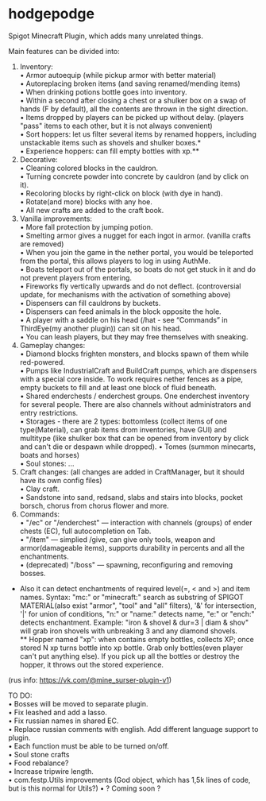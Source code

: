 # hodgepodge
Spigot Minecraft Plugin, which adds many unrelated things.

Main features can be divided into:

1) Inventory:  
  • Armor autoequip (while pickup armor with better material)  
  • Autoreplacing broken items (and saving renamed/mending items)  
  • When drinking potions bottle goes into inventory.  
  • Within a second after closing a chest or a shulker box on a swap of hands (F by default), all the contents are thrown in the sight direction.  
  • Items dropped by players can be picked up without delay. (players "pass" items to each other, but it is not always convenient)  
  • Sort hoppers: let us filter several items by renamed hoppers, including unstackable items such as shovels and shulker boxes.*  
  • Experience hoppers: can fill empty bottles with xp.**  
2) Decorative:  
  • Cleaning colored blocks in the cauldron.  
  • Turning concrete powder into concrete by cauldron (and by click on it).  
  • Recoloring blocks by right-click on block (with dye in hand).  
  • Rotate(and more) blocks with any hoe.  
  • All new crafts are added to the craft book.  
3) Vanilla improvements:  
  • More fall protection by jumping potion.  
  • Smelting armor gives a nugget for each ingot in armor. (vanilla crafts are removed)  
  • When you join the game in the nether portal, you would be teleported from the portal, this allows players to log in using AuthMe.  
  • Boats teleport out of the portals, so boats do not get stuck in it and do not prevent players from entering.  
  • Fireworks fly vertically upwards and do not deflect. (controversial update, for mechanisms with the activation of something above)  
  • Dispensers can fill cauldrons by buckets.  
  • Dispensers can feed animals in the block opposite the hole.  
  • A player with a saddle on his head (/hat - see “Commands” in ThirdEye(my another plugin)) can sit on his head.  
  • You can leash players, but they may free themselves with sneaking.  
4) Gameplay changes:  
  • Diamond blocks frighten monsters, and blocks spawn of them while red-powered.  
  • Pumps like IndustrialCraft and BuildCraft pumps, which are dispensers with a special core inside. To work requires nether fences as a pipe, empty buckets to fill and at least one block of fluid beneath.  
  • Shared enderchests / enderchest groups. One enderchest inventory for several people. There are also channels without administrators and entry restrictions.  
  • Storages - there are 2 types: bottomless (collect items of one type(Material), can grab items drom inventories, have GUI) and multitype (like shulker box that can be opened from inventory by click and can't die or despawn while dropped).
  • Tomes (summon minecarts, boats and horses)  
  • Soul stones: ...  
5) Craft changes: (all changes are added in CraftManager, but it should have its own config files)  
  • Clay craft.  
  • Sandstone into sand, redsand, slabs and stairs into blocks, pocket borsch, chorus from chorus flower and more.  
6) Commands:  
  • "/ec" or "/enderchest" — interaction with channels (groups) of ender chests (EC), full autocompletion on Tab.  
  • "/item" — simplied /give, can give only tools, weapon and armor(damageable items), supports durability in percents and all the enchantments.  
  • (deprecated) "/boss" — spawning, reconfiguring and removing bosses.  

* Also it can detect enchantments of required level(=, < and >) and item names. Syntax: "mc:" or "minecraft:" search as substring of SPIGOT MATERIAL(also exist "armor", "tool" and "all" filters), '&' for intersection, '|' for union of conditions, "n:" or "name:" detects name, "e:" or "ench:" detects enchantment. Example: "iron & shovel & dur=3 | diam & shov" will grab iron shovels with unbreaking 3 and any diamond shovels.  
** Hopper named "xp": when contains empty bottles, collects XP; once stored N xp turns bottle into xp bottle. Grab only bottles(even player can't put anything else). If you pick up all the bottles or destroy the hopper, it throws out the stored experience.

(rus info: https://vk.com/@mine_surser-plugin-v1)

TO DO:  
  • Bosses will be moved to separate plugin.  
  • Fix leashed and add a lasso.    
  • Fix russian names in shared EC.   
  • Replace russian comments with english. Add different language support to plugin.  
  • Each function must be able to be turned on/off.  
  • Soul stone crafts    
  • Food rebalance?  
  • Increase tripwire length.  
  • com.festp.Utils improvements (God object, which has 1,5k lines of code, but is this normal for Utils?) 
  • ? Coming soon ?

